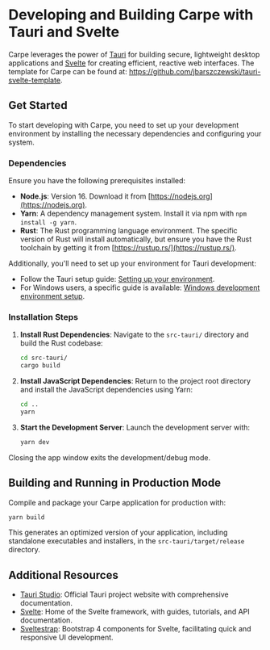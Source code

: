 # Developing and Building Carpe with Tauri and Svelte

Carpe leverages the power of [Tauri](https://tauri.studio) for building secure, lightweight desktop applications and [Svelte](https://svelte.dev) for creating efficient, reactive web interfaces. The template for Carpe can be found at: https://github.com/jbarszczewski/tauri-svelte-template.

## Get Started

To start developing with Carpe, you need to set up your development environment by installing the necessary dependencies and configuring your system.

### Dependencies

Ensure you have the following prerequisites installed:

- **Node.js**: Version 16. Download it from [https://nodejs.org](https://nodejs.org).
- **Yarn**: A dependency management system. Install it via npm with `npm install -g yarn`.
- **Rust**: The Rust programming language environment. The specific version of Rust will install automatically, but ensure you have the Rust toolchain by getting it from [https://rustup.rs/](https://rustup.rs/).

Additionally, you'll need to set up your environment for Tauri development:

- Follow the Tauri setup guide: [Setting up your environment](https://tauri.studio/en/docs/getting-started/intro#setting-up-your-environment).
- For Windows users, a specific guide is available: [Windows development environment setup](./windows-dev-setup.md).

### Installation Steps

1. **Install Rust Dependencies**: Navigate to the `src-tauri/` directory and build the Rust codebase:

   ```bash
   cd src-tauri/
   cargo build
   ```

2. **Install JavaScript Dependencies**: Return to the project root directory and install the JavaScript dependencies using Yarn:

   ```bash
   cd ..
   yarn
   ```

3. **Start the Development Server**: Launch the development server with:

   ```bash
   yarn dev
   ```

Closing the app window exits the development/debug mode.

## Building and Running in Production Mode

Compile and package your Carpe application for production with:

```bash
yarn build
```

This generates an optimized version of your application, including standalone executables and installers, in the `src-tauri/target/release` directory.

## Additional Resources

- [Tauri Studio](https://tauri.studio): Official Tauri project website with comprehensive documentation.
- [Svelte](https://svelte.dev): Home of the Svelte framework, with guides, tutorials, and API documentation.
- [Sveltestrap](https://sveltestrap.js.org): Bootstrap 4 components for Svelte, facilitating quick and responsive UI development.
